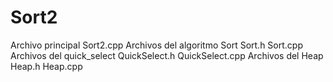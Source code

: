 # Sort2
Archivo principal
Sort2.cpp
Archivos del algoritmo Sort
Sort.h
Sort.cpp
Archivos del quick_select
QuickSelect.h
QuickSelect.cpp
Archivos del Heap
Heap.h
Heap.cpp
